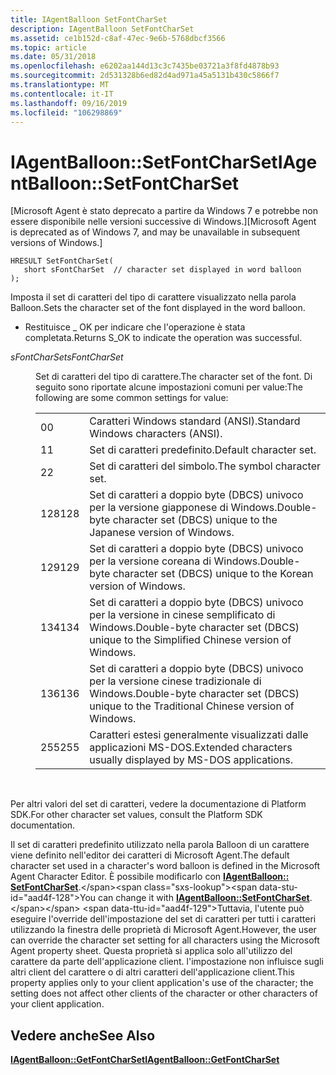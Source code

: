 ```yaml
---
title: IAgentBalloon SetFontCharSet
description: IAgentBalloon SetFontCharSet
ms.assetid: ce1b152d-c8af-47ec-9e6b-5768dbcf3566
ms.topic: article
ms.date: 05/31/2018
ms.openlocfilehash: e6202aa144d13c3c7435be03721a3f8fd4878b93
ms.sourcegitcommit: 2d531328b6ed82d4ad971a45a5131b430c5866f7
ms.translationtype: MT
ms.contentlocale: it-IT
ms.lasthandoff: 09/16/2019
ms.locfileid: "106298869"
---
```

# <a name="iagentballoonsetfontcharset"></a><span data-ttu-id="aad4f-103">IAgentBalloon::SetFontCharSet</span><span class="sxs-lookup"><span data-stu-id="aad4f-103">IAgentBalloon::SetFontCharSet</span></span>

<span data-ttu-id="aad4f-104">\[Microsoft Agent è stato deprecato a partire da Windows 7 e potrebbe non essere disponibile nelle versioni successive di Windows.\]</span><span class="sxs-lookup"><span data-stu-id="aad4f-104">\[Microsoft Agent is deprecated as of Windows 7, and may be unavailable in subsequent versions of Windows.\]</span></span>

``` syntax
HRESULT SetFontCharSet(
   short sFontCharSet  // character set displayed in word balloon
); 
```

<span data-ttu-id="aad4f-105">Imposta il set di caratteri del tipo di carattere visualizzato nella parola Balloon.</span><span class="sxs-lookup"><span data-stu-id="aad4f-105">Sets the character set of the font displayed in the word balloon.</span></span>

-   <span data-ttu-id="aad4f-106">Restituisce \_ OK per indicare che l'operazione è stata completata.</span><span class="sxs-lookup"><span data-stu-id="aad4f-106">Returns S\_OK to indicate the operation was successful.</span></span>

<dl> <dt>

<span data-ttu-id="aad4f-107"><span id="sFontCharSet"></span><span id="sfontcharset"></span><span id="SFONTCHARSET"></span>*sFontCharSet*</span><span class="sxs-lookup"><span data-stu-id="aad4f-107"><span id="sFontCharSet"></span><span id="sfontcharset"></span><span id="SFONTCHARSET"></span>*sFontCharSet*</span></span>
</dt> <dd>

<span data-ttu-id="aad4f-108">Set di caratteri del tipo di carattere.</span><span class="sxs-lookup"><span data-stu-id="aad4f-108">The character set of the font.</span></span> <span data-ttu-id="aad4f-109">Di seguito sono riportate alcune impostazioni comuni per value:</span><span class="sxs-lookup"><span data-stu-id="aad4f-109">The following are some common settings for value:</span></span>



|     |                                                                                        |
|-----|----------------------------------------------------------------------------------------|
| <span data-ttu-id="aad4f-110">0</span><span class="sxs-lookup"><span data-stu-id="aad4f-110">0</span></span>   | <span data-ttu-id="aad4f-111">Caratteri Windows standard (ANSI).</span><span class="sxs-lookup"><span data-stu-id="aad4f-111">Standard Windows characters (ANSI).</span></span>                                                    |
| <span data-ttu-id="aad4f-112">1</span><span class="sxs-lookup"><span data-stu-id="aad4f-112">1</span></span>   | <span data-ttu-id="aad4f-113">Set di caratteri predefinito.</span><span class="sxs-lookup"><span data-stu-id="aad4f-113">Default character set.</span></span>                                                                 |
| <span data-ttu-id="aad4f-114">2</span><span class="sxs-lookup"><span data-stu-id="aad4f-114">2</span></span>   | <span data-ttu-id="aad4f-115">Set di caratteri del simbolo.</span><span class="sxs-lookup"><span data-stu-id="aad4f-115">The symbol character set.</span></span>                                                              |
| <span data-ttu-id="aad4f-116">128</span><span class="sxs-lookup"><span data-stu-id="aad4f-116">128</span></span> | <span data-ttu-id="aad4f-117">Set di caratteri a doppio byte (DBCS) univoco per la versione giapponese di Windows.</span><span class="sxs-lookup"><span data-stu-id="aad4f-117">Double-byte character set (DBCS) unique to the Japanese version of Windows.</span></span>            |
| <span data-ttu-id="aad4f-118">129</span><span class="sxs-lookup"><span data-stu-id="aad4f-118">129</span></span> | <span data-ttu-id="aad4f-119">Set di caratteri a doppio byte (DBCS) univoco per la versione coreana di Windows.</span><span class="sxs-lookup"><span data-stu-id="aad4f-119">Double-byte character set (DBCS) unique to the Korean version of Windows.</span></span>              |
| <span data-ttu-id="aad4f-120">134</span><span class="sxs-lookup"><span data-stu-id="aad4f-120">134</span></span> | <span data-ttu-id="aad4f-121">Set di caratteri a doppio byte (DBCS) univoco per la versione in cinese semplificato di Windows.</span><span class="sxs-lookup"><span data-stu-id="aad4f-121">Double-byte character set (DBCS) unique to the Simplified Chinese version of Windows.</span></span>  |
| <span data-ttu-id="aad4f-122">136</span><span class="sxs-lookup"><span data-stu-id="aad4f-122">136</span></span> | <span data-ttu-id="aad4f-123">Set di caratteri a doppio byte (DBCS) univoco per la versione cinese tradizionale di Windows.</span><span class="sxs-lookup"><span data-stu-id="aad4f-123">Double-byte character set (DBCS) unique to the Traditional Chinese version of Windows.</span></span> |
| <span data-ttu-id="aad4f-124">255</span><span class="sxs-lookup"><span data-stu-id="aad4f-124">255</span></span> | <span data-ttu-id="aad4f-125">Caratteri estesi generalmente visualizzati dalle applicazioni MS-DOS.</span><span class="sxs-lookup"><span data-stu-id="aad4f-125">Extended characters usually displayed by MS-DOS applications.</span></span>                          |



 

</dd> </dl>

<span data-ttu-id="aad4f-126">Per altri valori del set di caratteri, vedere la documentazione di Platform SDK.</span><span class="sxs-lookup"><span data-stu-id="aad4f-126">For other character set values, consult the Platform SDK documentation.</span></span>

<span data-ttu-id="aad4f-127">Il set di caratteri predefinito utilizzato nella parola Balloon di un carattere viene definito nell'editor dei caratteri di Microsoft Agent.</span><span class="sxs-lookup"><span data-stu-id="aad4f-127">The default character set used in a character's word balloon is defined in the Microsoft Agent Character Editor.</span></span> <span data-ttu-id="aad4f-128">È possibile modificarlo con [**IAgentBalloon:: SetFontCharSet**](https://www.bing.com/search?q=**IAgentBalloon::SetFontCharSet**).</span><span class="sxs-lookup"><span data-stu-id="aad4f-128">You can change it with [**IAgentBalloon::SetFontCharSet**](https://www.bing.com/search?q=**IAgentBalloon::SetFontCharSet**).</span></span> <span data-ttu-id="aad4f-129">Tuttavia, l'utente può eseguire l'override dell'impostazione del set di caratteri per tutti i caratteri utilizzando la finestra delle proprietà di Microsoft Agent.</span><span class="sxs-lookup"><span data-stu-id="aad4f-129">However, the user can override the character set setting for all characters using the Microsoft Agent property sheet.</span></span> <span data-ttu-id="aad4f-130">Questa proprietà si applica solo all'utilizzo del carattere da parte dell'applicazione client. l'impostazione non influisce sugli altri client del carattere o di altri caratteri dell'applicazione client.</span><span class="sxs-lookup"><span data-stu-id="aad4f-130">This property applies only to your client application's use of the character; the setting does not affect other clients of the character or other characters of your client application.</span></span>

## <a name="see-also"></a><span data-ttu-id="aad4f-131">Vedere anche</span><span class="sxs-lookup"><span data-stu-id="aad4f-131">See Also</span></span>

[<span data-ttu-id="aad4f-132">**IAgentBalloon::GetFontCharSet**</span><span class="sxs-lookup"><span data-stu-id="aad4f-132">**IAgentBalloon::GetFontCharSet**</span></span>](iagentballoon--getfontcharset.md)


 

 




